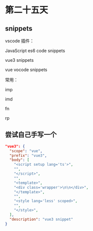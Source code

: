 # 第二十五天

## snippets

vscode 插件：

JavaScript es6 code snippets

vue3 snippets

vue vocode snippets

常用：

imp

imd

fn

rp

## 尝试自己手写一个

```json
"vue3": {
  "scope": "vue",
  "prefix": "vue3",
  "body": [
    "<script setup lang='ts'>",
    "",
    "</script>",
    "",
    "<template>",
    "<div class='wrapper'>\n\n</div>",
    "</template>",
    "",
    "<style lang='less' scoped>",
    "",
    "</style>",
  ],
  "description": "vue3 snippet"
}
```
